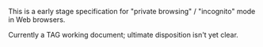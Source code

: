 
This is a early stage specification for "private browsing" / "incognito" mode
in Web browsers.

Currently a TAG working document; ultimate disposition isn't yet clear.
